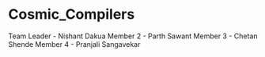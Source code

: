 # Cosmic_Compilers
Team Leader - Nishant Dakua
Member 2 - Parth Sawant
Member 3 - Chetan Shende
Member 4 - Pranjali Sangavekar

